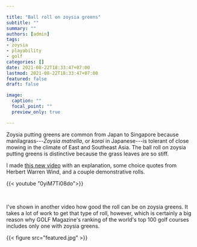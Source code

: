 ```yaml
---

title: "Ball roll on zoysia greens"
subtitle: ""
summary: ""
authors: [admin]
tags: 
- zoysia
- playability
- golf
categories: []
date: 2021-08-22T18:33:47+07:00
lastmod: 2021-08-22T18:33:47+07:00
featured: false
draft: false

image:
  caption: ""
  focal_point: ""
  preview_only: true

---
```


Zoysia putting greens are common from Japan to Singapore because manilagrass---*Zoysia matrella*, or *korai* in Japanese---is tolerant of close mowing in the climate of East and Southeast Asia.  The ball roll on zoysia putting greens is distinctive because the grass leaves are so stiff.

I made [this new video](https://youtu.be/0yiM7Ti08do) with an explanation, some choice quotes from Herbert Warren Wind, and a couple demonstrative rolls.

{{< youtube "0yiM7Ti08do">}} 

<br>

I've shown in another video how good the roll can be on zoysia greens. It takes a lot of work to get that type of roll, however, which is certainly a big reason why GOLF Magazine's ranking of the world's top 100 golf courses includes only one with zoysia greens. 

{{< figure src="featured.jpg" >}}


